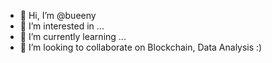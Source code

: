 - 👋 Hi, I’m @bueeny
- 👀 I’m interested in ...
- 🌱 I’m currently learning ...
- 💞️ I’m looking to collaborate on Blockchain, Data Analysis :)

<!---
bueeny/bueeny is a ✨ special ✨ repository because its `README.md` (this file) appears on your GitHub profile.
You can click the Preview link to take a look at your changes.
--->
